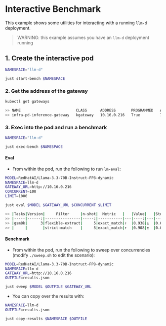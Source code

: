 # Interactive Benchmark

This example shows some utilities for interacting with a running `llm-d` deployment.

> WARNING: this example assumes you have an `llm-d` deployment running

## 1. Create the interactive pod

```bash
NAMESPACE="llm-d"

just start-bench $NAMESPACE
```

### 2. Get the address of the gateway

```bash
kubectl get gateways

>> NAME                         CLASS      ADDRESS       PROGRAMMED   AGE
>> infra-pd-inference-gateway   kgateway   10.16.0.216   True         7m49s
```

### 3. Exec into the pod and run a benchmark

```bash
NAMESPACE="llm-d"

just exec-bench $NAMESPACE
```

#### Eval

- From within the pod, run the following to run `lm-eval`:

```bash
MODEL=RedHatAI/Llama-3.3-70B-Instruct-FP8-dynamic
NAMESPACE=llm-d
GATEWAY_URL=http://10.16.0.216
CONCURRENT=100
LIMIT=1000

just eval $MODEL $GATEWAY_URL $CONCURRENT $LIMIT

>> |Tasks|Version|     Filter     |n-shot|  Metric   |   |Value|   |Stderr|
>> |-----|------:|----------------|-----:|-----------|---|----:|---|-----:|
>> |gsm8k|      3|flexible-extract|     5|exact_match|↑  |0.938|±  |0.0076|
>> |     |       |strict-match    |     5|exact_match|↑  |0.908|±  |0.0091|
```

#### Benchmark

- From within the pod, run the following to sweep over concurrencies (modify `./sweep.sh` to edit the scenario):

```bash
MODEL=RedHatAI/Llama-3.3-70B-Instruct-FP8-dynamic
NAMESPACE=llm-d
GATEWAY_URL=http://10.16.0.216
OUTFILE=results.json

just sweep $MODEL $OUTFILE $GATEWAY_URL
```

- You can copy over the results with:

```bash
NAMESPACE=llm-d
OUTFILE=results.json

just copy-results $NAMESPACE $OUTFILE
```

